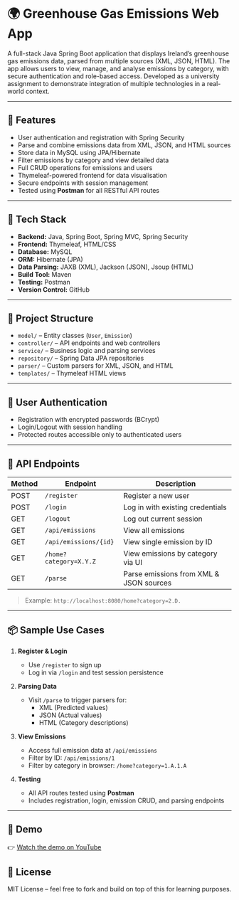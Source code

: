 # 🌍 Greenhouse Gas Emissions Web App

A full-stack Java Spring Boot application that displays Ireland’s greenhouse gas emissions data, parsed from multiple sources (XML, JSON, HTML). The app allows users to view, manage, and analyse emissions by category, with secure authentication and role-based access. Developed as a university assignment to demonstrate integration of multiple technologies in a real-world context.

---

## 🚀 Features

- User authentication and registration with Spring Security
- Parse and combine emissions data from XML, JSON, and HTML sources
- Store data in MySQL using JPA/Hibernate
- Filter emissions by category and view detailed data
- Full CRUD operations for emissions and users
- Thymeleaf-powered frontend for data visualisation
- Secure endpoints with session management
- Tested using **Postman** for all RESTful API routes

---

## 🧰 Tech Stack

- **Backend:** Java, Spring Boot, Spring MVC, Spring Security
- **Frontend:** Thymeleaf, HTML/CSS
- **Database:** MySQL
- **ORM:** Hibernate (JPA)
- **Data Parsing:** JAXB (XML), Jackson (JSON), Jsoup (HTML)
- **Build Tool:** Maven
- **Testing:** Postman
- **Version Control:** GitHub

---

## 📁 Project Structure

- `model/` – Entity classes (`User`, `Emission`)
- `controller/` – API endpoints and web controllers
- `service/` – Business logic and parsing services
- `repository/` – Spring Data JPA repositories
- `parser/` – Custom parsers for XML, JSON, and HTML
- `templates/` – Thymeleaf HTML views

---

## 🔐 User Authentication

- Registration with encrypted passwords (BCrypt)
- Login/Logout with session handling
- Protected routes accessible only to authenticated users

---

## 📡 API Endpoints

| Method | Endpoint               | Description                              |
|--------|------------------------|------------------------------------------|
| POST   | `/register`            | Register a new user                      |
| POST   | `/login`               | Log in with existing credentials         |
| GET    | `/logout`              | Log out current session                  |
| GET    | `/api/emissions`       | View all emissions                       |
| GET    | `/api/emissions/{id}`  | View single emission by ID              |
| GET    | `/home?category=X.Y.Z` | View emissions by category via UI        |
| GET    | `/parse`               | Parse emissions from XML & JSON sources |

> Example: `http://localhost:8080/home?category=2.D.`

---

## 📦 Sample Use Cases

1. **Register & Login**
   - Use `/register` to sign up
   - Log in via `/login` and test session persistence

2. **Parsing Data**
   - Visit `/parse` to trigger parsers for:
     - XML (Predicted values)
     - JSON (Actual values)
     - HTML (Category descriptions)

3. **View Emissions**
   - Access full emission data at `/api/emissions`
   - Filter by ID: `/api/emissions/1`
   - Filter by category in browser: `/home?category=1.A.1.A`

4. **Testing**
   - All API routes tested using **Postman**
   - Includes registration, login, emission CRUD, and parsing endpoints

---

## 📸 Demo

👉 [Watch the demo on YouTube](https://www.youtube.com/watch?v=hAQKmXQBbtQ)


## 📜 License

MIT License – feel free to fork and build on top of this for learning purposes.

